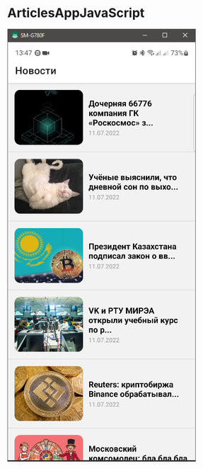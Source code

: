 # ArticlesAppJavaScript

![Image alt](https://github.com/SokolovAndr/ArticlesAppJavaScript/blob/master/MainMenu.PNG)

